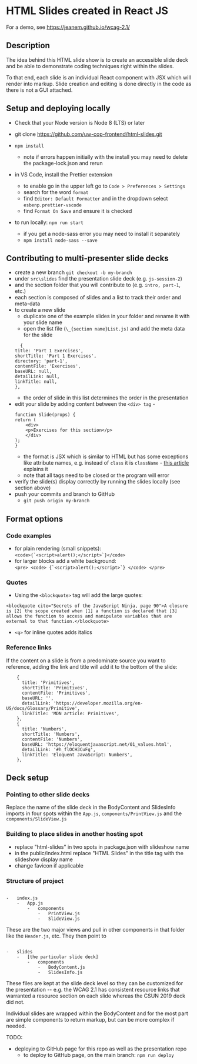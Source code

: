 # HTML Slides created in React JS

For a demo, see https://jeanem.github.io/wcag-2.1/

## Description

The idea behind this HTML slide show is to create an accessible slide deck and be able to demonstrate coding techniques right within the slides.

To that end, each slide is an individual React component with JSX which will render into markup. Slide creation and editing is done directly in the code as there is not a GUI attached.

## Setup and deploying locally

-   Check that your Node version is Node 8 (LTS) or later
-   git clone https://github.com/uw-cop-frontend/html-slides.git
-   `npm install`
    -   note if errors happen initially with the install you may need to delete the package-lock.json and rerun
-   in VS Code, install the Prettier extension

    -   to enable go in the upper left go to `Code > Preferences > Settings`
    -   search for the word `format`
    -   find `Editor: Default Formatter` and in the dropdown select `esbenp.prettier-vscode`
    -   find `Format On Save` and ensure it is checked

-   to run locally: `npm run start`
    -   if you get a node-sass error you may need to install it separately
    -   `npm install node-sass --save`

## Contributing to multi-presenter slide decks

-   create a new branch `git checkout -b my-branch`
-   under `src\slides` find the presentation slide deck (e.g. `js-session-2`)
-   and the section folder that you will contribute to (e.g. `intro, part-1`, etc.)
-   each section is composed of slides and a list to track their order and meta-data
-   to create a new slide
    -   duplicate one of the example slides in your folder and rename it with your slide name
    -   open the list file (`\_{section name}List.js)` and add the meta data for the slide
    ```
      {
    title: 'Part 1 Exercises',
    shortTitle: 'Part 1 Exercises',
    directory: 'part-1',
    contentFile: 'Exercises',
    baseURL: null,
    detailLink: null,
    linkTitle: null,
    },
    ```
    -   the order of slide in this list determines the order in the presentation
-   edit your slide by adding content between the `<div> tag` -
    ```
    function Slide(props) {
    return (
        <div>
        <p>Exercises for this section</p>
        </div>
    );
    }
    ```
    -   the format is JSX which is similar to HTML but has some exceptions like attribute names, e.g. instead of `class` it is `className` - [this article](https://medium.com/@wilstaley/jsx-vs-html-3aeb55ed6ee4) explains it
    -   note that all tags need to be closed or the program will error
-   verify the slide(s) display correctly by running the slides locally (see section above)
-   push your commits and branch to GitHub
    -   `git push origin my-branch`

## Format options

### Code examples

-   for plain rendering (small snippets): <br />
    `` <code>{`<script>alert();</script>`}</code> ``
-   for larger blocks add a white background: <br />
    `` <pre> <code> {`<script>alert();</script>`} </code> </pre> ``

### Quotes

-   Using the `<blockquote>` tag will add the large quotes:

```
<blockquote cite="Secrets of the JavaScript Ninja, page 90">A closure is [2] the scope created when [1] a function is declared that [3] allows the function to access and manipulate variables that are external to that function.</blockquote>
```

-   `<q>` for inline quotes adds italics

### Reference links

If the content on a slide is from a predominate source you want to reference, adding the link and title will add it to the bottom of the slide:

```
    {
      title: 'Primitives',
      shortTitle: 'Primitives',
      contentFile: 'Primitives',
      baseURL: '',
      detailLink: 'https://developer.mozilla.org/en-US/docs/Glossary/Primitive',
      linkTitle: 'MDN article: Primitives',
    },
    {
      title: 'Numbers',
      shortTitle: 'Numbers',
      contentFile: 'Numbers',
      baseURL: 'https://eloquentjavascript.net/01_values.html',
      detailLink: '#h_flOCH3CuFg',
      linkTitle: 'Eloquent JavaScript: Numbers',
    },
```

## Deck setup

### Pointing to other slide decks

Replace the name of the slide deck in the BodyContent and SlidesInfo imports in four spots within the `App.js`, `components/PrintView.js` and the `components/SlideView.js`

### Building to place slides in another hosting spot

-   replace "html-slides" in two spots in package.json with slideshow name
-   in the public/index.html replace "HTML Slides" in the title tag with the slideshow display name
-   change favicon if applicable

### Structure of project

```

-   index.js
    -   App.js
        -   components
            -   PrintView.js
            -   SlideView.js

```

These are the two major views and pull in other components in that folder like the `Header.js`, etc. They then point to

```

-   slides
    -   [the particular slide deck]
        -   components
            -   BodyContent.js
            -   SlidesInfo.js

```

These files are kept at the slide deck level so they can be customized for the presentation -- e.g. the WCAG 2.1 has consistent resource links that warranted a resource section on each slide whereas the CSUN 2019 deck did not.

Individual slides are wrapped within the BodyContent and for the most part are simple components to return markup, but can be more complex if needed.

TODO:

-   deploying to GitHub page for this repo as well as the presentation repo
    -   to deploy to GitHub page, on the main branch: `npm run deploy`

```

```
